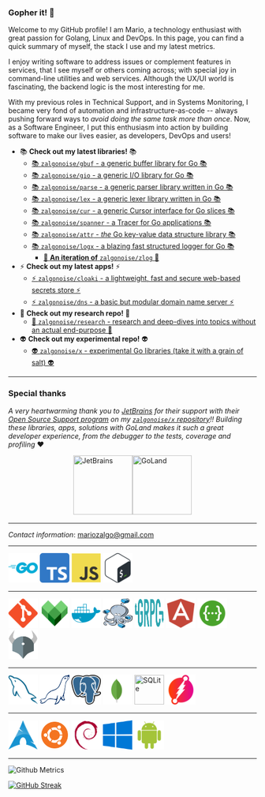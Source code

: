 ### Gopher it! 🚀

Welcome to my GitHub profile! I am Mario, a technology enthusiast with great passion for Golang, Linux and DevOps. In this page, you can find a quick summary of myself, the stack I use and my latest metrics.

I enjoy writing software to address issues or complement features in services, that I see myself or others coming across; with special joy in command-line utilities and web services. Although the UX/UI world is fascinating, the backend logic is the most interesting for me.

With my previous roles in Technical Support, and in Systems Monitoring, I became very fond of automation and infrastructure-as-code -- always pushing forward ways to _avoid doing the same task more than once_. Now, as a Software Engineer, I put this enthusiasm into action by building software to make our lives easier, as developers, DevOps and users!

- 📚 **Check out my latest libraries!** 📚 
  - [📚 `zalgonoise/gbuf` - a generic buffer library for Go 📚](https://github.com/zalgonoise/gbuf)
  - [📚 `zalgonoise/gio` - a generic I/O library for Go 📚](https://github.com/zalgonoise/gio)
  - [📚 `zalgonoise/parse` - a generic parser library written in Go 📚](https://github.com/zalgonoise/parse)
  - [📚 `zalgonoise/lex` - a generic lexer library written in Go 📚](https://github.com/zalgonoise/lex)
  - [📚 `zalgonoise/cur` - a generic Cursor interface for Go slices 📚](https://github.com/zalgonoise/cur)
  - [📚 `zalgonoise/spanner` - a Tracer for Go applications 📚](https://github.com/zalgonoise/spanner)
  - [📚 `zalgonoise/attr` - *the* Go key-value data structure library 📚](https://github.com/zalgonoise/attr)
  - [📚 `zalgonoise/logx` - a blazing fast structured logger for Go 📚](https://github.com/zalgonoise/logx)
    - [🚀 **An iteration of** `zalgonoise/zlog` 🚀](https://github.com/zalgonoise/zlog)
- ⚡ **Check out my latest apps!** ⚡
  - [⚡ `zalgonoise/cloaki` - a lightweight, fast and secure web-based secrets store ⚡](https://github.com/zalgonoise/cloaki)
  - [⚡ `zalgonoise/dns` - a basic but modular domain name server ⚡](https://github.com/zalgonoise/dns)
- 🔬 **Check out my research repo!** 🔬
  - [🔬 `zalgonoise/research` - research and deep-dives into topics without an actual end-purpose 🔬](https://github.com/zalgonoise/research)
- 👽 **Check out my experimental repo!** 👽
  - [👽 `zalgonoise/x` - experimental Go libraries (take it with a grain of salt) 👽](https://github.com/zalgonoise/x)


_________


### Special thanks

_A very heartwarming thank you to [JetBrains](https://www.jetbrains.com/) for their support with their [Open Source Support program](https://jb.gg/OpenSourceSupport) on my [`zalgonoise/x` repository](https://github.com/zalgonoise/x)!! Building these libraries, apps, solutions with GoLand makes it such a great developer experience, from the debugger to the tests, coverage and profiling_ ❤️

<div style="display: flex; align-items: center; justify-content: center">
    <a href="https://www.jetbrains.com/" title="JetBrains"><img width="120" height="120" title="JetBrains" src="https://resources.jetbrains.com/storage/products/company/brand/logos/jb_beam.svg"></a>
    <a href="https://www.jetbrains.com/go" title="GoLand"><img width="120" height="120" title="GoLand" src="https://resources.jetbrains.com/storage/products/company/brand/logos/GoLand_icon.svg"></a>
</div>

__________________

_Contact information_: [mariozalgo@gmail.com](mailto:mariozalgo@mail.com)
___________________

<div>
<img display="block" width="60" height="60" title="Go" src="https://github.com/zalgonoise/zalgonoise/blob/master/media/golang-icon.svg">
<img display="block" width="60" height="60" title="TypeScript" src="https://github.com/zalgonoise/zalgonoise/blob/master/media/typescript.svg">
<img display="block" width="60" height="60" title="JavaScript" src="https://github.com/zalgonoise/zalgonoise/blob/master/media/javascript.svg">
<img display="block" width="60" height="60" title="Shell" src="https://github.com/zalgonoise/zalgonoise/blob/master/media/bash.svg">
</div>


___________________


<div>
<img display="block" width="60" height="60" title="Git" src="https://github.com/zalgonoise/zalgonoise/blob/master/media/git.svg">
<img display="block" width="60" height="60" title="Bazel" src="https://github.com/zalgonoise/zalgonoise/blob/master/media/bazel.svg">
<img display="block" width="60" height="60" title="Docker" src="https://github.com/zalgonoise/zalgonoise/blob/master/media/docker.svg">
<img display="block" width="60" height="60" title="Docker Compose" src="https://github.com/zalgonoise/zalgonoise/blob/master/media/docker-compose.png">
<img display="block" width="60" height="60" title="gRPC" src="https://github.com/zalgonoise/zalgonoise/blob/master/media/grpc.svg">
<img display="block" width="60" height="60" title="Angular" src="https://github.com/zalgonoise/zalgonoise/blob/master/media/angular.svg">
<img display="block" width="60" height="60" title="Swagger" src="https://github.com/zalgonoise/zalgonoise/blob/master/media/swagger.svg">
<img display="block" width="60" height="60" title="Open Policy Agent" src="https://github.com/zalgonoise/zalgonoise/blob/master/media/opa.svg">
</div>


___________________


<div>
<img display="block" width="60" height="60" title="MySQL" src="https://github.com/zalgonoise/zalgonoise/blob/master/media/mysql.svg">
<img display="block" width="60" height="60" title="MariaDB" src="https://github.com/zalgonoise/zalgonoise/blob/master/media/mariadb.svg">
<img display="block" width="60" height="60" title="PostgreSQL" src="https://github.com/zalgonoise/zalgonoise/blob/master/media/postgresql.svg">
<img display="block" width="60" height="60" title="MongoDB" src="https://github.com/zalgonoise/zalgonoise/blob/master/media/mongodb.svg">
<img display="block" width="60" height="60" title="SQLite" src="https://github.com/zalgonoise/zalgonoise/blob/master/media/sqlite.svg">
<img display="block" width="60" height="60" title="Dgraph" src="https://github.com/zalgonoise/zalgonoise/blob/master/media/dgraph.svg">
</div>


___________________


<div>
<img display="block" width="60" height="60" title="Arch Linux" src="https://github.com/zalgonoise/zalgonoise/blob/master/media/iusearchbtw.svg">
<img display="block" width="60" height="60" title="Ubuntu" src="https://github.com/zalgonoise/zalgonoise/blob/master/media/ubuntu.svg">
<img display="block" width="60" height="60" title="Debian" src="https://github.com/zalgonoise/zalgonoise/blob/master/media/debian.svg">
<img display="block" width="60" height="60" title="Windows" src="https://github.com/zalgonoise/zalgonoise/blob/master/media/windows.svg">
<img display="block" width="60" height="60" title="Android" src="https://github.com/zalgonoise/zalgonoise/blob/master/media/android.svg">
</div>

_________________

![Github Metrics](https://github-profile-summary-cards.vercel.app/api/cards/profile-details?username=zalgonoise&theme=github_dark)

[![GitHub Streak](https://github-readme-streak-stats.herokuapp.com?user=zalgonoise&theme=dark&hide_border=true&date_format=%5BY%20%5DM%20j)](https://git.io/streak-stats)

